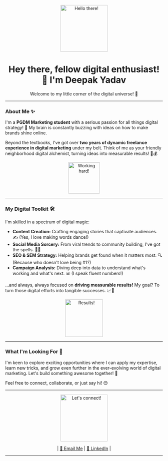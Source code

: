<p align="center">
  <img src="https://media.giphy.com/media/v1.GIF/l0IyhN0Q3v0rK2w3w/giphy.gif" width="150" alt="Hello there!">
</p>

<h1 align="center">Hey there, fellow digital enthusiast! 👋 I'm Deepak Yadav</h1>

<p align="center">
  Welcome to my little corner of the digital universe! 🌌
</p>

---

### About Me ✨

I'm a **PGDM Marketing student** with a serious passion for all things digital strategy! 🚀 My brain is constantly buzzing with ideas on how to make brands shine online.

Beyond the textbooks, I've got over **two years of dynamic freelance experience in digital marketing** under my belt. Think of me as your friendly neighborhood digital alchemist, turning ideas into measurable results! 🧪💰

<p align="center">
  <img src="https://media.giphy.com/media/v1.GIF/3ornjQMfF9aX3kG6Cg/giphy.gif" width="100" alt="Working hard!">
</p>

---

### My Digital Toolkit 🛠️

I'm skilled in a spectrum of digital magic:

* **Content Creation:** Crafting engaging stories that captivate audiences. ✍️ (Yes, I love making words dance!)
* **Social Media Sorcery:** From viral trends to community building, I've got the spells. 🧙‍♀️
* **SEO & SEM Strategy:** Helping brands get found when it matters most. 🔍 (Because who doesn't love being #1?)
* **Campaign Analysis:** Diving deep into data to understand what's working and what's next. 📊 (I speak fluent numbers!)

...and always, always focused on **driving measurable results!** My goal? To turn those digital efforts into tangible successes. 📈🎯

<p align="center">
  <img src="https://media.giphy.com/media/v1.GIF/3o85xr9ZtyoaljixwC/giphy.gif" width="120" alt="Results!">
</p>

---

### What I'm Looking For 🌠

I'm keen to explore exciting opportunities where I can apply my expertise, learn new tricks, and grow even further in the ever-evolving world of digital marketing. Let's build something awesome together! 🚀

Feel free to connect, collaborate, or just say hi! 😊

---

<p align="center">
  <img src="https://media.giphy.com/media/v1.GIF/l0IyhQ8eK6x5S6eQo/giphy.gif" width="150" alt="Let's connect!">
</p>

<p align="center">
 | <a href="deepak.yadav75@proton.me">📧 Email Me</a> | <a href="www.linkedin.com/in/deepak-yadav-ab5a5a189">🔗 LinkedIn</a> |
</p>

---
